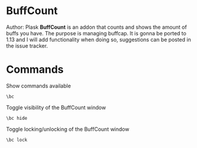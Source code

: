 # BuffCount
Author: Plask
**BuffCount** is an addon that counts and shows the amount of buffs you have. The purpose is managing buffcap. It is gonna be ported to 1.13 and I will add functionality when doing so, suggestions can be posted in the issue tracker.

# Commands
Show commands available
```
\bc 
```
Toggle visibility of the BuffCount window
```
\bc hide
```
Toggle locking/unlocking of the BuffCount window
```
\bc lock
```
